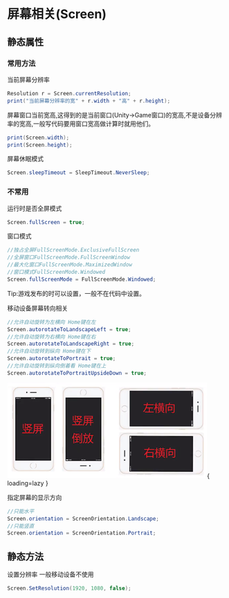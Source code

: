 # 屏幕相关(Screen)
## 静态属性
### 常用方法
当前屏幕分辨率
``` C#
Resolution r = Screen.currentResolution;
print("当前屏幕分辨率的宽" + r.width + "高" + r.height);
```

屏幕窗口当前宽高,这得到的是当前窗口(Unity->Game窗口)的宽高,不是设备分辨率的宽高,一般写代码要用窗口宽高做计算时就用他们。
``` C#
print(Screen.width);
print(Screen.height);
```

屏幕休眠模式 
``` C#
Screen.sleepTimeout = SleepTimeout.NeverSleep;
```

### 不常用
运行时是否全屏模式
``` C#
Screen.fullScreen = true;
```

窗口模式
``` C#
//独占全屏FullScreenMode.ExclusiveFullScreen
//全屏窗口FullScreenMode.FullScreenWindow
//最大化窗口FullScreenMode.MaximizedWindow
//窗口模式FullScreenMode.Windowed
Screen.fullScreenMode = FullScreenMode.Windowed;
```
Tip:游戏发布的时可以设置，一般不在代码中设置。

移动设备屏幕转向相关
``` C#
//允许自动旋转为左横向 Home键在左
Screen.autorotateToLandscapeLeft = true;
//允许自动旋转为右横向 Home键在右
Screen.autorotateToLandscapeRight = true;
//允许自动旋转到纵向 Home键在下
Screen.autorotateToPortrait = true;
//允许自动旋转到纵向倒着看 Home键在上
Screen.autorotateToPortraitUpsideDown = true;
```
![手机屏幕示意图](../Image/Unity/屏幕相关Screen/Screen_phone.png){ loading=lazy }

指定屏幕的显示方向
``` C#
//只能水平
Screen.orientation = ScreenOrientation.Landscape;
//只能竖直
Screen.orientation = ScreenOrientation.Portrait;
```

## 静态方法
设置分辨率 一般移动设备不使用
``` C#
Screen.SetResolution(1920, 1080, false);
```